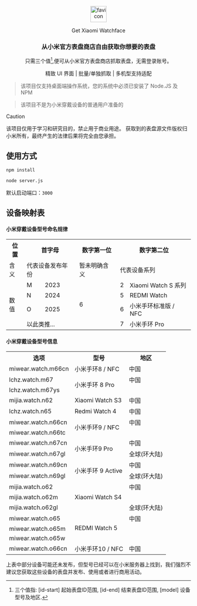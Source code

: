 <div align="center">

<img src="https://github.com/user-attachments/assets/a32b5641-602f-4bc3-8d14-856e27a1abd5" alt="favicon" height="44">

Get Xiaomi Watchface

### 从小米官方表盘商店自由获取你想要的表盘

只需三个值[^1],便可从小米官方表盘商店抓取表盘，无需登录账号。

精致 UI 界面 | 批量/单独抓取 | 多机型支持适配

[^1]: 三个值指: [id-start] 起始表盘ID范围, [id-end] 结束表盘ID范围, [model] 设备型号及地区.

</div>

> 该项目仅支持桌面端操作系统，您的系统中必须已安装了 Node.JS 及 NPM

> 该项目不是为小米穿戴设备的普通用户准备的

> [!CAUTION]
> 该项目仅用于学习和研究目的，禁止用于商业用途。
> 获取到的表盘源文件版权归小米所有，最终产生的法律后果将完全由您承担。

## 使用方式
```bash
npm install
```
```bash
node server.js
```
默认启动端口：`3000`

## 设备映射表
#### 小米穿戴设备型号命名规律

<table>
  <tr>
    <th>位置</th>
    <th colspan="2">首字母</th>
    <th>数字第一位</th>
    <th colspan="2">数字第二位</th>
  </tr>
  <tr>
    <td>含义</td>
    <td colspan="2">代表设备发布年份</td>
    <td>暂未明确含义</td>
    <td colspan="2">代表设备系列</td>
  </tr>
  <tr>
    <td rowspan="4">数值</td>
    <td>M</td>
    <td>2023</td>
    <td rowspan="4">6</td>
    <td>2</td>
    <td>Xiaomi Watch S 系列</td>
  </tr>
  <tr>
    <td>N</td>
    <td>2024</td>
    <td>5</td>
    <td>REDMI Watch</td>
  </tr>
  <tr>
    <td>O</td>
    <td>2025</td>
    <td>6</td>
    <td>小米手环标准版 / NFC</td>
  </tr>
  <tr>
    <td colspan="2">以此类推...</td>
    <td>7</td>
    <td>小米手环 Pro</td>
  </tr>
</table>

#### 小米穿戴设备型号信息

<table>
  <tr>
    <th>选项</th>
    <th>型号</th>
    <th>地区</th>
  </tr>
  <tr>
    <td>miwear.watch.m66cn</td>
    <td>小米手环8 / NFC</td>
    <td>中国</td>
  </tr>
  <tr>
    <td>lchz.watch.m67</td>
    <td rowspan="2">小米手环 8 Pro</td>
    <td>中国</td>
  </tr>
  <tr>
    <td>lchz.watch.m67ys</td>
    <td></td>
  </tr>
  <tr>
    <td>mijia.watch.n62</td>
    <td>Xiaomi Watch S3</td>
    <td>中国</td>
  </tr>
  <tr>
    <td>lchz.watch.n65</td>
    <td>Redmi Watch 4</td>
    <td>中国</td>
  </tr>
  <tr>
    <td>miwear.watch.n66cn</td>
    <td rowspan="2">小米手环9 / NFC</td>
    <td>中国</td>
  </tr>
  <tr>
    <td>miwear.watch.n66tc</td>
    <td></td>
  </tr>
  <tr>
    <td>miwear.watch.n67cn</td>
    <td rowspan="2">小米手环9 Pro</td>
    <td>中国</td>
  </tr>
  <tr>
    <td>miwear.watch.n67gl</td>
    <td>全球(环大陆)</td>
  </tr>
  <tr>
    <td>miwear.watch.n69cn</td>
    <td rowspan="2">小米手环 9 Active</td>
    <td>中国</td>
  </tr>
  <tr>
    <td>miwear.watch.n69gl</td>
    <td>全球(环大陆)</td>
  </tr>
  <tr>
    <td>mijia.watch.o62</td>
    <td rowspan="3">Xiaomi Watch S4</td>
    <td>中国</td>
  </tr>
  <tr>
    <td>mijia.watch.o62m</td>
    <td></td>
  </tr>
  <tr>
    <td>mijia.watch.o62gl</td>
    <td>全球(环大陆)</td>
  </tr>
  <tr>
    <td>miwear.watch.o65</td>
    <td rowspan="3">REDMI Watch 5</td>
    <td>中国</td>
  </tr>
  <tr>
    <td>miwear.watch.o65m</td>
    <td></td>
  </tr>
  <tr>
    <td>miwear.watch.o65w</td>
    <td></td>
  </tr>
  <tr>
    <td>miwear.watch.o66cn</td>
    <td>小米手环10 / NFC</td>
    <td>中国</td>
  </tr>
</table>

上表中部分设备可能还未发布，但型号已经可以在小米服务器上找到，我们强烈不建议您获取这些设备的表盘并发布、使用或者进行商用活动。

